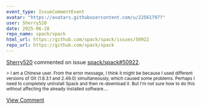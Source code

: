 ```yaml
---
event_type: IssueCommentEvent
avatar: "https://avatars.githubusercontent.com/u/22561797?"
user: Sherry520
date: 2025-06-28
repo_name: spack/spack
html_url: https://github.com/spack/spack/issues/50922
repo_url: https://github.com/spack/spack
---
```


<a href='https://github.com/Sherry520' target='_blank'>Sherry520</a> commented on issue <a href='https://github.com/spack/spack/issues/50922' target='_blank'>spack/spack#50922</a>.

<small>> I am a Chinese user. From the error message, I think it might be because I used different versions of Git (1.8.3.1 and 2.49.0) simultaneously, which caused some problems. Perhaps I need to completely uninstall Spack and then re-download it. But I'm not sure how to do this without affecting the already installed software....</small>

<a href='https://github.com/spack/spack/issues/50922' target='_blank'>View Comment</a>